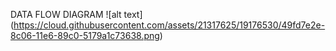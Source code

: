 DATA FLOW DIAGRAM
![alt text] (https://cloud.githubusercontent.com/assets/21317625/19176530/49fd7e2e-8c06-11e6-89c0-5179a1c73638.png)
